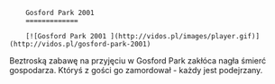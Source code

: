 
        Gosford Park 2001 
        =============
        
        [![Gosford Park 2001 ](http://vidos.pl/images/player.gif)](http://vidos.pl/gosford-park-2001)
        
        
 Beztroską zabawę na przyjęciu w Gosford Park zakłóca nagła śmierć gospodarza. Któryś z gości go zamordował - każdy jest podejrzany.
    